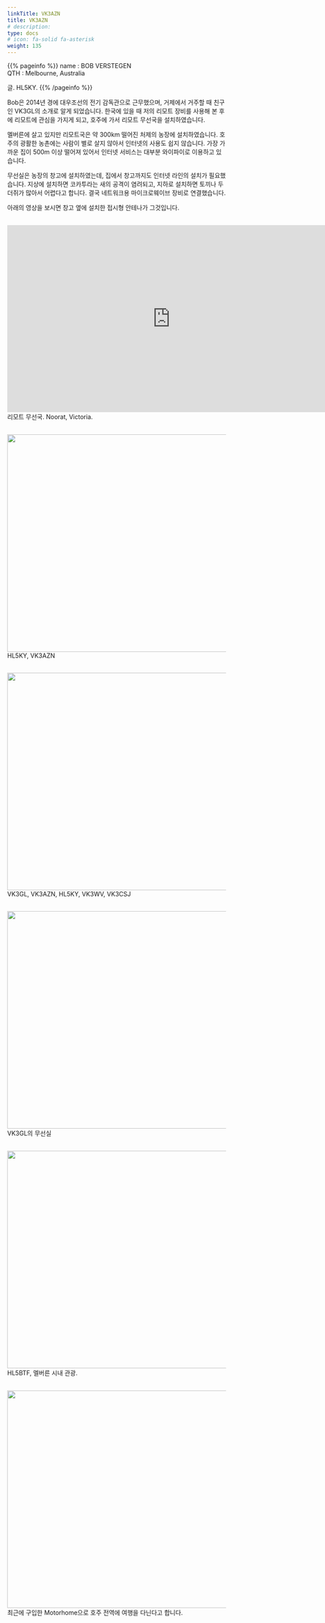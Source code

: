 ```yaml
---
linkTitle: VK3AZN
title: VK3AZN
# description: 
type: docs
# icon: fa-solid fa-asterisk
weight: 135
---
```

{{% pageinfo %}}
name : BOB VERSTEGEN<br>
QTH   : Melbourne, Australia<br>

글. HL5KY.
{{% /pageinfo %}}

Bob은 2014년 경에 대우조선의 전기 감독관으로 근무했으며, 거제에서 거주할 때 친구인 VK3GL의 소개로 알게 되었습니다. 한국에 있을 때 저의 리모트 장비를 사용해 본 후에 리모트에 관심을 가지게 되고, 호주에 가서 리모트 무선국을 설치하였습니다.

멜버른에 살고 있지만 리모트국은 약 300km 떨어진 처제의 농장에 설치하였습니다. 호주의 광활한 농촌에는 사람이 별로 살지 않아서 인터넷의 사용도 쉽지 않습니다. 가장 가까운 집이 500m 이상 떨어져 있어서 인터넷 서비스는 대부분 와이파이로 이용하고 있습니다.

무선실은 농장의 창고에 설치하였는데, 집에서 창고까지도 인터넷 라인의 설치가 필요했습니다. 지상에 설치하면 코카투라는 새의 공격이 염려되고, 지하로 설치하면 토끼나 두더쥐가 많아서 어렵다고 합니다. 결국 네트워크용 마이크로웨이브 장비로 연결했습니다.

아래의 영상을 보시면 창고 옆에 설치한 접시형 안테나가 그것입니다.
<br><br>


<iframe title="20160730_091439" width="750" height="430" src="https://play-tv.kakao.com/embed/player/cliplink/444993287?service=player_share" allowfullscreen frameborder="0" scrolling="no" allow="autoplay; fullscreen; encrypted-media"></iframe><br>
리모트 무선국. Noorat, Victoria.
<br><br>

<!-- <img src="/friendship/img/vk3azn_02.jpg" style="width:700px;height:500"><br><br>-->

<img src="/friendship/img/vk3azn_04.jpg" style="width:600px;height:500"><br>
HL5KY, VK3AZN
<br><br>

<img src="/friendship/img/vk3azn_06.jpg" style="width:600px;height:500"><br>
VK3GL, VK3AZN, HL5KY, VK3WV, VK3CSJ
<br><br>

<img src="/friendship/img/vk3azn_03.jpg" style="width:600px;height:500"><br>
VK3GL의 무선실
<br><br>

<img src="/friendship/img/vk3azn_05.jpg" style="width:600px;height:500"><br>
HL5BTF, 멜버른 시내 관광.
<br><br>

<img src="/friendship/img/vk3azn_01.jpg" style="width:600px;height:500"><br>
최근에 구입한 Motorhome으로 호주 전역에 여행을 다닌다고 합니다.
<br><br>

